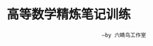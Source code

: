 # 高等数学精炼笔记训练
                                  —by 六睛鸟工作室
<!--stackedit_data:
eyJoaXN0b3J5IjpbMTA4NzA3MTYwNV19
-->